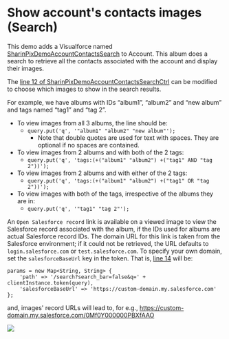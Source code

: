 # Show account's contacts images (Search)

This demo adds a Visualforce named [SharinPixDemoAccountContactsSearch](/src/pages/SharinPixDemoAccountContactsSearch.page) to Account. This album does a search to retrieve all the contacts associated with the account and display their images.

The [line 12 of SharinPixDemoAccountContactsSearchCtrl](/src/classes/SharinPixDemoAccountContactsSearchCtrl.cls#L12) can be modified to choose which images to show in the search results.

For example, we have albums with IDs “album1”, “album2” and “new album” and tags named “tag1” and “tag 2”.

- To view images from all 3 albums, the line should be:
  - `query.put('q', '"album1" "album2" "new album"');`
    - Note that double quotes are used for text with spaces. They are optional if no spaces are contained.
- To view images from 2 albums and with both of the 2 tags:
  - `query.put('q', 'tags:(+("album1" "album2") +("tag1" AND "tag 2"))');`
- To view images from 2 albums and with either of the 2 tags:
  - `query.put('q', 'tags:(+("album1" "album2") +("tag1" OR "tag 2"))');`
- To view images with both of the tags, irrespective of the albums they are in:
  - `query.put('q', '"tag1" "tag 2"');`
  
An `Open Salesforce record` link is available on a viewed image to view the Salesforce record associated with the album, if the IDs used for albums are actual Salesforce record IDs. The domain URL for this link is taken from the Salesforce environment; if it could not be retrieved, the URL defaults to `login.salesforce.com` or `test.salesforce.com`. To specify your own domain, set the `salesforceBaseUrl` key in the token. That is, [line 14](/src/classes/SharinPixDemoAccountContactsSearchCtrl.cls#L14) will be:
```
params = new Map<String, String> {
    'path' => '/search?search_bar=false&q=' + clientInstance.token(query),
    'salesforceBaseUrl' => 'https://custom-domain.my.salesforce.com'
};
```
and, images' record URLs will lead to, for e.g., https://custom-domain.my.salesforce.com/0Mf0Y000000PBXfAAO

[<img src="https://raw.githubusercontent.com/afawcett/githubsfdeploy/master/deploy.png">](https://githubsfdeploy.herokuapp.com?owner=sharinpix&repo=demo-apex&ref=account_contacts_search)
